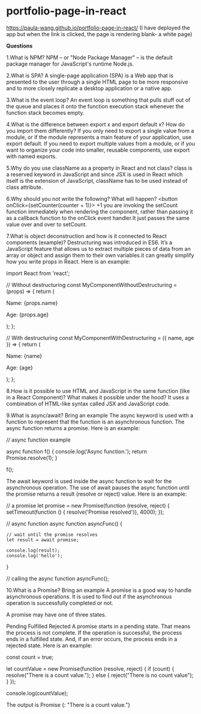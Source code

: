 # portfolio-page-in-react
https://paula-wang.github.io/portfolio-page-in-react/ (I have deployed the app but when the link is clicked, the page is rendering blank- a white page)

**Questions**

1.What is NPM? NPM – or "Node Package Manager" – is the default package manager for JavaScript's runtime Node.js.

2.What is SPA? A single-page application (SPA) is a Web app that is presented to the user through a single HTML page to be more responsive and to more closely replicate a desktop application or a native app. 

3.What is the event loop? An event loop is something that pulls stuff out of the queue and places it onto the function execution stack whenever the function stack becomes empty.

4.What is the difference between export x and export default x? How do you import them differently? 
If you only need to export a single value from a module, or if the module represents a main feature of your application, use export default.
If you need to export multiple values from a module, or if you want to organize your code into smaller, reusable components, use export with named exports.

5.Why do you use className as a property in React and not class? class is a reserved keyword in JavaScript and since JSX is used in React which itself is the extension of JavaScript, className has to be used instead of class attribute.

6.Why should you not write the following? What will happen?
<button onClick={setCounter(counter + 1)}> +1 </button>
you are invoking the setCount function immediately when rendering the component, rather than passing it as a callback function to the onClick event handler.It just passes the same value over and over to setCount.

7.What is object deconstruction and how is it connected to React components (example)?
Destructuring was introduced in ES6. It’s a JavaScript feature that allows us to extract multiple pieces of data from an array or object and assign them to their own variables.it can greatly simplify how you write props in React. Here is an example:

import React from 'react';

// Without destructuring
const MyComponentWithoutDestructuring = (props) => {
  return (
    <div>
      <p>Name: {props.name}</p>
      <p>Age: {props.age}</p>
    </div>
  );
};

// With destructuring
const MyComponentWithDestructuring = ({ name, age }) => {
  return (
    <div>
      <p>Name: {name}</p>
      <p>Age: {age}</p>
    </div>
  );
};


8.How is it possible to use HTML and JavaScript in the same function (like in a React Component)? What makes it possible under the hood?
It uses a combination of HTML-like syntax called JSX and JavaScript code.

9.What is async/await? Bring an example
The async keyword is used with a function to represent that the function is an asynchronous function. The async function returns a promise. Here is an example:

// async function example

async function f() {
    console.log('Async function.');
    return Promise.resolve(1);
}

f(); 

The await keyword is used inside the async function to wait for the asynchronous operation. The use of await pauses the async function until the promise returns a result (resolve or reject) value. Here is an example:

// a promise
let promise = new Promise(function (resolve, reject) {
    setTimeout(function () {
    resolve('Promise resolved')}, 4000); 
});

// async function
async function asyncFunc() {

    // wait until the promise resolves 
    let result = await promise; 

    console.log(result);
    console.log('hello');
}

// calling the async function
asyncFunc();

10.What is a Promise? Bring an example
A promise is a good way to handle asynchronous operations. It is used to find out if the asynchronous operation is successfully completed or not.

A promise may have one of three states.

Pending
Fulfilled
Rejected
A promise starts in a pending state. That means the process is not complete. If the operation is successful, the process ends in a fulfilled state. And, if an error occurs, the process ends in a rejected state. Here is an example:

const count = true;

let countValue = new Promise(function (resolve, reject) {
    if (count) {
        resolve("There is a count value.");
    } else {
        reject("There is no count value");
    }
});

console.log(countValue);

The output is Promise {<resolved>: "There is a count value."}
